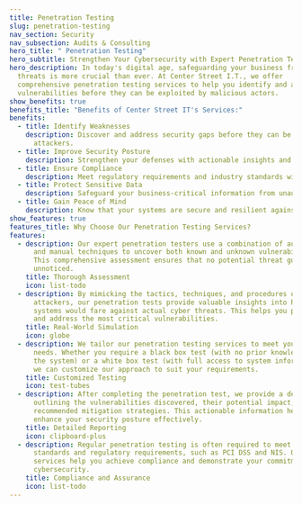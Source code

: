 ```yaml
---
title: Penetration Testing
slug: penetration-testing
nav_section: Security
nav_subsection: Audits & Consulting
hero_title: " Penetration Testing"
hero_subtitle: Strengthen Your Cybersecurity with Expert Penetration Testing
hero_description: In today's digital age, safeguarding your business from cyber
  threats is more crucial than ever. At Center Street I.T., we offer
  comprehensive penetration testing services to help you identify and address
  vulnerabilities before they can be exploited by malicious actors.
show_benefits: true
benefits_title: "Benefits of Center Street IT's Services:"
benefits:
  - title: Identify Weaknesses
    description: Discover and address security gaps before they can be exploited by
      attackers.
  - title: Improve Security Posture
    description: Strengthen your defenses with actionable insights and recommendations.
  - title: Ensure Compliance
    description: Meet regulatory requirements and industry standards with regular testing.
  - title: Protect Sensitive Data
    description: Safeguard your business-critical information from unauthorized access.
  - title: Gain Peace of Mind
    description: Know that your systems are secure and resilient against cyber threats.
show_features: true
features_title: Why Choose Our Penetration Testing Services?
features:
  - description: Our expert penetration testers use a combination of automated tools
      and manual techniques to uncover both known and unknown vulnerabilities.
      This comprehensive assessment ensures that no potential threat goes
      unnoticed.
    title: Thorough Assessment
    icon: list-todo
  - description: By mimicking the tactics, techniques, and procedures of real-world
      attackers, our penetration tests provide valuable insights into how your
      systems would fare against actual cyber threats. This helps you prioritize
      and address the most critical vulnerabilities.
    title: Real-World Simulation
    icon: globe
  - description: We tailor our penetration testing services to meet your specific
      needs. Whether you require a black box test (with no prior knowledge of
      the system) or a white box test (with full access to system information),
      we can customize our approach to suit your requirements.
    title: Customized Testing
    icon: test-tubes
  - description: After completing the penetration test, we provide a detailed report
      outlining the vulnerabilities discovered, their potential impact, and
      recommended mitigation strategies. This actionable information helps you
      enhance your security posture effectively.
    title: Detailed Reporting
    icon: clipboard-plus
  - description: Regular penetration testing is often required to meet industry
      standards and regulatory requirements, such as PCI DSS and NIS. Our
      services help you achieve compliance and demonstrate your commitment to
      cybersecurity.
    title: Compliance and Assurance
    icon: list-todo
---
```

